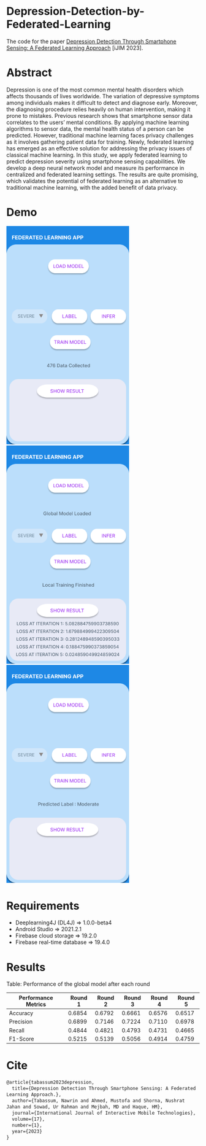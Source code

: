 # Depression-Detection-by-Federated-Learning

The code for the paper [Depression Detection Through Smartphone Sensing: A Federated Learning Approach](https://www.researchgate.net/publication/367041442_Depression_Detection_Through_Smartphone_Sensing_A_Federated_Learning_Approach) [iJIM 2023].

#  Abstract

Depression is one of the most common mental health disorders which affects thousands of lives worldwide. The variation of depressive symptoms among individuals makes it difficult to detect and diagnose early. Moreover, the diagnosing procedure relies heavily on human intervention, making it prone to mistakes. Previous research shows that smartphone sensor data correlates to the users’ mental conditions. By applying machine learning algorithms to sensor data, the mental health status of a person can be predicted. However, traditional machine learning faces privacy challenges as it involves gathering patient data for training. Newly, federated learning has emerged as an effective solution for addressing the privacy issues of classical machine learning. In this study, we apply federated learning to predict depression severity using smartphone sensing capabilities. We develop a deep neural network model and measure its performance in centralized and federated learning settings. The results are quite promising, which validates the potential of federated learning as an alternative to traditional machine learning, with the added benefit of data privacy.

#  Demo

<p float="left">
  <img src="https://github.com/Nawrin14/Depression-Detection-by-Federated-Learning/blob/main/Figure%203%20(Part%202).png" width="320" />
  <img src="https://github.com/Nawrin14/Depression-Detection-by-Federated-Learning/blob/main/Figure%203%20(Part%203).png" width="320" /> 
  <img src="https://github.com/Nawrin14/Depression-Detection-by-Federated-Learning/blob/main/Figure%203%20(Part%204).png" width="320" />
</p>

#  Requirements

- Deeplearning4J (DL4J) => 1.0.0-beta4
- Android Studio => 2021.2.1
- Firebase cloud storage => 19.2.0 
- Firebase real-time database => 19.4.0


#  Results

Table: Performance of the global model after each round

| Performance Metrics  | Round 1 |  Round 2  | Round 3 |  Round 4  | Round 5 |
| ------------- | ------------- |  ------------- | ------------- |  ------------- | ------------- |
| Accuracy  | 0.6854  |  0.6792  | 0.6661  |  0.6576  | 0.6517  |
| Precision  | 0.6899  |  0.7146  | 0.7224  |  0.7110  | 0.6978  |
| Recall  | 0.4844  |  0.4821  | 0.4793    | 0.4731  |  0.4665
| F1-Score  | 0.5215  |  0.5139  | 0.5056  |  0.4914  |  0.4759  |

#  Cite

```
@article{tabassum2023depression,
  title={Depression Detection Through Smartphone Sensing: A Federated Learning Approach.},
  author={Tabassum, Nawrin and Ahmed, Mustofa and Shorna, Nushrat Jahan and Sowad, Ur Rahman and Mejbah, MD and Haque, HM},
  journal={International Journal of Interactive Mobile Technologies},
  volume={17},
  number={1},
  year={2023}
}
```
